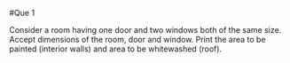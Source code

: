 #Que 1

Consider a room having one door and two windows both of the same size. Accept dimensions of
the room, door and window. Print the area to be painted (interior walls) and area to be whitewashed
(roof).
